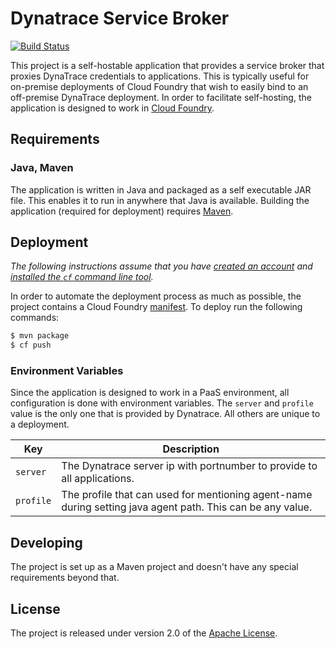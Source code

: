 # Dynatrace Service Broker
[![Build Status](https://travis-ci.org/nebhale/new-relic-service-broker.svg?branch=master)](https://travis-ci.org/nebhale/new-relic-service-broker)

This project is a self-hostable application that provides a service broker that proxies DynaTrace credentials to applications.  This is typically useful for on-premise deployments of Cloud Foundry that wish to easily bind to an off-premise DynaTrace deployment.  In order to facilitate self-hosting, the application is designed to work in [Cloud Foundry][p].

## Requirements

### Java, Maven
The application is written in Java and packaged as a self executable JAR file.  This enables it to run in anywhere that Java is available.  Building the application (required for deployment) requires [Maven][v].

## Deployment
_The following instructions assume that you have [created an account][c] and [installed the `cf` command line tool][l]._

In order to automate the deployment process as much as possible, the project contains a Cloud Foundry [manifest][m].  To deploy run the following commands:

```bash
$ mvn package
$ cf push
```

### Environment Variables
Since the application is designed to work in a PaaS environment, all configuration is done with environment variables.  The `server` and `profile` value is the only one that is provided by Dynatrace.  All others are unique to a deployment.

| Key | Description
| --- | -----------
| `server` | The Dynatrace server ip with portnumber to provide to all applications.  
| `profile` | The profile that can used for mentioning agent-name during setting java agent path.  This can be any value.


## Developing
The project is set up as a Maven project and doesn't have any special requirements beyond that.


## License
The project is released under version 2.0 of the [Apache License][a].

[a]: http://www.apache.org/licenses/LICENSE-2.0
[c]: http://docs.cloudfoundry.com/docs/dotcom/getting-started.html#signup
[l]: http://docs.cloudfoundry.com/docs/dotcom/getting-started.html#install-cf
[m]: manifest.yml
[p]: http://run.pivotal.io
[u]: http://www.famkruithof.net/uuid/uuidgen
[v]: http://maven.apache.org
